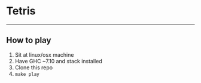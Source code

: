 # Tetris

----

## How to play

  1. Sit at linux/osx machine
  2. Have GHC ~7.10 and stack installed
  3. Clone this repo
  3. `make play`
